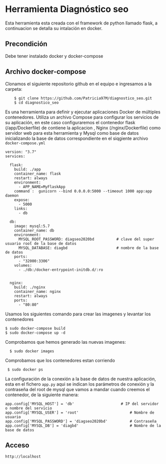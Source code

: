 # Herramienta Diagnóstico seo

Esta herramienta esta creada con el framework de python llamado flask, a continuacion se detalla su intalación en docker.

## Precondición

Debe tener instalado docker y docker-compose

## Archivo docker-compose

Clonamos el siguiente repositorio github en el equipo e ingresamos a la carpeta:

		$ git clone https://github.com/Patricia97M/diagnostico_seo.git 
    	$ cd diagnostico_seo
  
Es una herramienta para definir y ejecutar aplicaciones Docker de múltiples contenedores. Utiliza un archivo Compose para configurar los servicios de su aplicación, en este caso configuraremos el contenedor flask (/app/Dockerfile) de contiene la aplicacion , Nginx (/nginx/Dockerfile) como servidor web para esta herramienta y Mysql como base de datos inicializando la base de datos correspondiente en el siqgiente archivo `docker-compose.yml` 

    version: "3.7"
    services:
 
      flask:
        build: ./app
        container_name: flask
        restart: always
        environment:
          - APP_NAME=MyFlaskApp
        command :  gunicorn --bind 0.0.0.0:5000 --timeout 1000 app:app daemon
        expose:
          - 5000
        links:
          - db

      db:
        image: mysql:5.7
        container_name: db
        environment: 
          MYSQL_ROOT_PASSWORD: diagseo2020bd          # clave del super usuario root de la base de datos
          MYSQL_DATABASE: diagbd                      # nombre de la base de datos
        ports: 
          - "32000:3306"
        volumes:
          - ./db:/docker-entrypoint-initdb.d/:ro


      nginx:
        build: ./nginx
        container_name: nginx
        restart: always
        ports:
          - "80:80"


Usamos los siguientes comando para crear las imagenes y levantar los contenedores

    $ sudo docker-compose build
    $ sudo docker-compose up -d
    
Comprobamos que hemos generado las nuevas imagenes:

	  $ sudo docker images
  
Comprobamos que los contenedores estan corriendo
 
     $ sudo docker ps
         
La configuración de la conexión a la base de datos de nuestra aplicación, esta en el fichero `app.py` aqui se indican los parámetros de conexión y la contraseña del root de mysql que vamos a mandar cuando creemos el contenedor, de la siguiente manera:

    app.config['MYSQL_HOST'] = 'db'			            # IP del servidor o nombre del servicio
    app.config['MYSQL_USER'] = 'root'			            # Nombre de usuario
    app.config['MYSQL_PASSWORD'] = 'diagseo2020bd'		    # Contraseña
    app.config['MYSQL_DB'] = 'diagbd'			            # Nombre de la base de datos


## Acceso

    http://localhost
